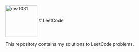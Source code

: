 <a href="https://linkedin.com/in/ms0031" target="blank"><img align="center" src="https://user-images.githubusercontent.com/36547915/97088991-45da5d00-1652-11eb-900f-80d106540f4f.png" alt="ms0031" height="100" width="100" /></a> # LeetCode

This repository contains my solutions to LeetCode problems.
